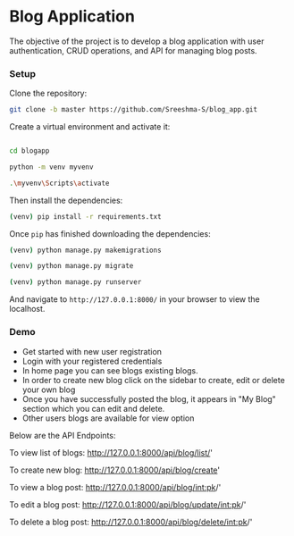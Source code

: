# Blog Application 
The objective of the project is to develop a blog application with user authentication, CRUD operations, and API for managing blog posts.

### Setup

Clone the repository:

```sh
git clone -b master https://github.com/Sreeshma-S/blog_app.git
```

Create a virtual environment and activate it:

```sh

cd blogapp

python -m venv myvenv

.\myvenv\Scripts\activate
```

Then install the dependencies:

```sh
(venv) pip install -r requirements.txt
```

Once `pip` has finished downloading the dependencies:
```sh
(venv) python manage.py makemigrations

(venv) python manage.py migrate

(venv) python manage.py runserver
```

And navigate to `http://127.0.0.1:8000/` in your browser to view the localhost.


### Demo
- Get started with new user registration
- Login with your registered credentials
- In home page you can see blogs existing blogs.
- In order to create new blog click on the sidebar to create, edit or delete your own blog
- Once you have successfully posted the blog, it appears in "My Blog" section which you can edit and delete.
- Other users blogs are available for view option

Below are the API Endpoints:

To view list of blogs: 
http://127.0.0.1:8000/api/blog/list/'

To create new blog:
http://127.0.0.1:8000/api/blog/create'

To view a blog post:
http://127.0.0.1:8000/api/blog/<int:pk>/'

To edit a blog post:
http://127.0.0.1:8000/api/blog/update/<int:pk>/'

To delete a blog post:
http://127.0.0.1:8000/api/blog/delete/<int:pk>/'

